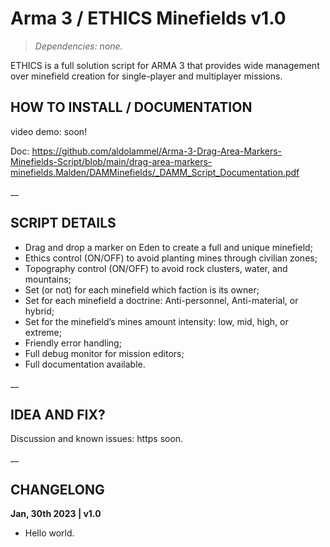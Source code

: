# Arma 3 / ETHICS Minefields v1.0
>*Dependencies: none.*

ETHICS is a full solution script for ARMA 3 that provides wide management over minefield creation for single-player and multiplayer missions.

## HOW TO INSTALL / DOCUMENTATION

video demo: soon!

Doc: https://github.com/aldolammel/Arma-3-Drag-Area-Markers-Minefields-Script/blob/main/drag-area-markers-minefields.Malden/DAMMinefields/_DAMM_Script_Documentation.pdf

__

## SCRIPT DETAILS

- Drag and drop a marker on Eden to create a full and unique minefield;
- Ethics control (ON/OFF) to avoid planting mines through civilian zones;
- Topography control (ON/OFF) to avoid rock clusters, water, and mountains;
- Set (or not) for each minefield which faction is its owner;
- Set for each minefield a doctrine: Anti-personnel, Anti-material, or hybrid;
- Set for the minefield’s mines amount intensity: low, mid, high, or extreme;
- Friendly error handling;
- Full debug monitor for mission editors;
- Full documentation available.

__

## IDEA AND FIX?

Discussion and known issues: https soon.

__

## CHANGELONG

**Jan, 30th 2023 | v1.0**

- Hello world.
